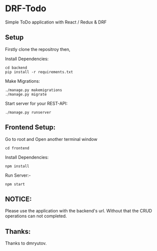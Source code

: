 # DRF-Todo

Simple ToDo application with React / Redux & DRF

## Setup 

Firstly clone the repositroy then,

Install Dependencies:
```
cd backend
pip install -r requirements.txt
```
Make Migrations:
```
./manage.py makemigrations
./manage.py migrate
```
Start server for your REST-API:
```
./manage.py runserver
```

## Frontend Setup:
Go to root and Open another terminal window
```
cd frontend
```
Install Dependencies:
```
npm install
```
Run Server:-
```
npm start
```

## NOTICE:
Please use the application with the backend's url. Without that the CRUD operations can not completed.

## Thanks:
Thanks to dmryutov.
